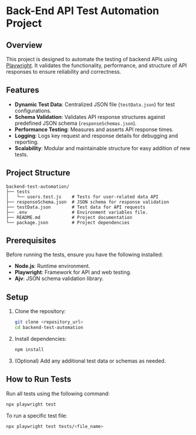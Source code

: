 # Back-End API Test Automation Project

## Overview

This project is designed to automate the testing of backend APIs using [Playwright](https://playwright.dev/). It validates the functionality, performance, and structure of API responses to ensure reliability and correctness.

## Features
- **Dynamic Test Data**: Centralized JSON file (`testData.json`) for test configurations.
- **Schema Validation**: Validates API response structures against predefined JSON schema (`responseSchemas.json`).
- **Performance Testing**: Measures and asserts API response times.
- **Logging**: Logs key request and response details for debugging and reporting.
- **Scalability**: Modular and maintainable structure for easy addition of new tests.



## Project Structure
```plaintext
backend-test-automation/
├── tests
│   └── users.test.js    # Tests for user-related data API
├── responseSchema.json  # JSON schema for response validation
├── testData.json        # Test data for API requests
├── .env                 # Environment variables file.
├── README.md            # Project documentation
└── package.json         # Project dependencies
```

## Prerequisites

Before running the tests, ensure you have the following installed:

- **Node.js**: Runtime environment.
- **Playwright**: Framework for API and web testing.
- **Ajv**: JSON schema validation library.

## Setup

1. Clone the repository:

   ```bash
   git clone <repository_url>
   cd backend-test-automation
   ```

2. Install dependencies:

   ```bash
   npm install
   ```

3. (Optional) Add any additional test data or schemas as needed.


## How to Run Tests

Run all tests using the following command:

```bash
npx playwright test
```

To run a specific test file:

```bash
npx playwright test tests/<file_name>
```